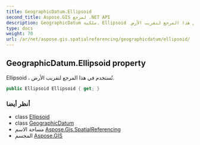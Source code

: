 ```yaml
---
title: GeographicDatum.Ellipsoid
second_title: Aspose.GIS لمرجع .NET API
description: GeographicDatum ملكية. Ellipsoid  تُستخدم في هذا المرجع لتقريب الأرض.
type: docs
weight: 70
url: /ar/net/aspose.gis.spatialreferencing/geographicdatum/ellipsoid/
---
```

## GeographicDatum.Ellipsoid property

Ellipsoid ، تُستخدم في هذا المرجع لتقريب الأرض.

```csharp
public Ellipsoid Ellipsoid { get; }
```

### أنظر أيضا

* class [Ellipsoid](../../ellipsoid/)
* class [GeographicDatum](../)
* مساحة الاسم [Aspose.Gis.SpatialReferencing](../../geographicdatum/)
* المجسم [Aspose.GIS](../../../)


